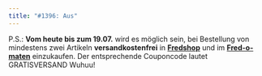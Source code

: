 ```yaml
---
title: "#1396: Aus"
---
```


P.S.: <strong>Vom heute bis zum 19.07.</strong> wird es möglich sein, bei Bestellung von mindestens zwei Artikeln <strong>versandkostenfrei</strong> in <a href="http://fredshop.spreadshirt.net/de/DE/Shop"><strong>Fredshop</strong></a> und im <a href="http://fred-o-mat.spreadshirt.net/-/-/Shop/"><strong>Fred-o-maten</strong></a> einzukaufen. 
Der entsprechende Couponcode lautet
GRATISVERSAND
Wuhuu!
